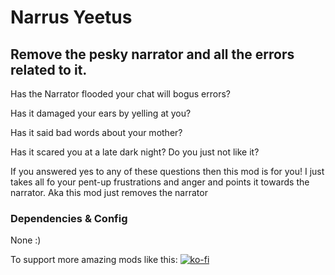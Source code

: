 # Narrus Yeetus
Remove the pesky narrator and all the errors related to it.
---

Has the Narrator flooded your chat will bogus errors?

Has it damaged your ears by yelling at you?

Has it said bad words about your mother?

Has it scared you at a late dark night?
Do you just not like it?

If you answered yes to any of these questions then this mod is for you!
I just takes all fo your pent-up frustrations and anger and points it towards the narrator.
Aka this mod just removes the narrator


### Dependencies & Config
None :)

To support more amazing mods like this:
[![ko-fi](https://ko-fi.com/img/githubbutton_sm.svg)](https://ko-fi.com/M4M7DWJCH)